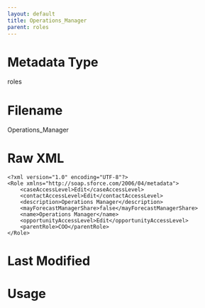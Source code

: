 ```yaml
---
layout: default
title: Operations_Manager
parent: roles
---
```

# Metadata Type
roles


# Filename 
Operations_Manager


# Raw XML
```
<?xml version="1.0" encoding="UTF-8"?>
<Role xmlns="http://soap.sforce.com/2006/04/metadata">
    <caseAccessLevel>Edit</caseAccessLevel>
    <contactAccessLevel>Edit</contactAccessLevel>
    <description>Operations Manager</description>
    <mayForecastManagerShare>false</mayForecastManagerShare>
    <name>Operations Manager</name>
    <opportunityAccessLevel>Edit</opportunityAccessLevel>
    <parentRole>COO</parentRole>
</Role>
```


# Last Modified


# Usage
